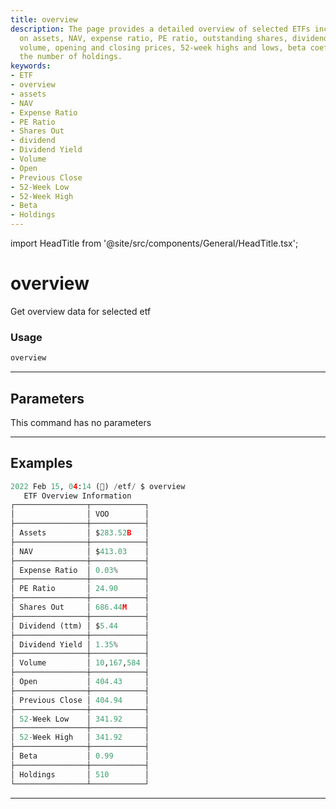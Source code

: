 ```yaml
---
title: overview
description: The page provides a detailed overview of selected ETFs including information
  on assets, NAV, expense ratio, PE ratio, outstanding shares, dividends, yield, trading
  volume, opening and closing prices, 52-week highs and lows, beta coefficient and
  the number of holdings.
keywords:
- ETF
- overview
- assets
- NAV
- Expense Ratio
- PE Ratio
- Shares Out
- dividend
- Dividend Yield
- Volume
- Open
- Previous Close
- 52-Week Low
- 52-Week High
- Beta
- Holdings
---
```


import HeadTitle from '@site/src/components/General/HeadTitle.tsx';

<HeadTitle title="overview - Etf - Reference | OpenBB Terminal Docs" />

# overview

Get overview data for selected etf

### Usage

```python
overview
```

---

## Parameters

This command has no parameters



---

## Examples

```python
2022 Feb 15, 04:14 (🦋) /etf/ $ overview
   ETF Overview Information
┌────────────────┬────────────┐
│                │ VOO        │
├────────────────┼────────────┤
│ Assets         │ $283.52B   │
├────────────────┼────────────┤
│ NAV            │ $413.03    │
├────────────────┼────────────┤
│ Expense Ratio  │ 0.03%      │
├────────────────┼────────────┤
│ PE Ratio       │ 24.90      │
├────────────────┼────────────┤
│ Shares Out     │ 686.44M    │
├────────────────┼────────────┤
│ Dividend (ttm) │ $5.44      │
├────────────────┼────────────┤
│ Dividend Yield │ 1.35%      │
├────────────────┼────────────┤
│ Volume         │ 10,167,584 │
├────────────────┼────────────┤
│ Open           │ 404.43     │
├────────────────┼────────────┤
│ Previous Close │ 404.94     │
├────────────────┼────────────┤
│ 52-Week Low    │ 341.92     │
├────────────────┼────────────┤
│ 52-Week High   │ 341.92     │
├────────────────┼────────────┤
│ Beta           │ 0.99       │
├────────────────┼────────────┤
│ Holdings       │ 510        │
└────────────────┴────────────┘
```
---
